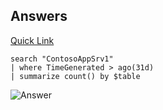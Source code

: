## Answers

[Quick Link](https://portal.loganalytics.io/Demo?q=H4sIAAAAAAAAAytOTSxKzlBQcs7PK8kvzncsKAguKjNUUuDlqlEoz0gtSlUIycxNdU%2FNSy1KLElNUbBTSEzP1zA2TNEEKykuzc1NLMqsSlVIzi%2FNK9HQVEiqVFApSUzKSQXKAwB%2BdBd1XQAAAA%3D%3D)
~~~
search "ContosoAppSrv1" 
| where TimeGenerated > ago(31d) 
| summarize count() by $table 
~~~
![Answer](https://github.com/chboeh/MsftEntropy/blob/master/Training/Pictures/KQLInvestigation_5.png)